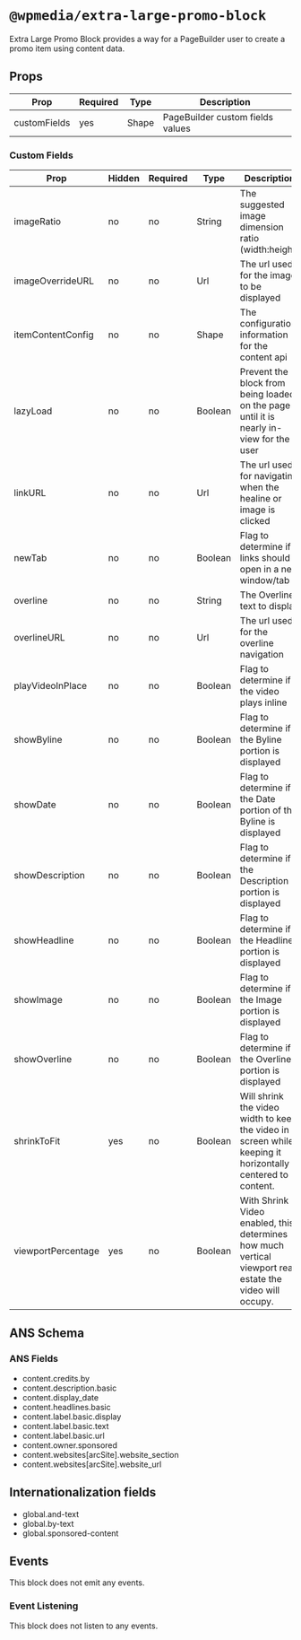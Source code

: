 # `@wpmedia/extra-large-promo-block`

Extra Large Promo Block provides a way for a PageBuilder user to create a promo item using content data.

## Props

| **Prop**     | **Required** | **Type** | **Description**                  |
| ------------ | ------------ | -------- | -------------------------------- |
| customFields | yes          | Shape    | PageBuilder custom fields values |

### Custom Fields

| **Prop**           | **Hidden** | **Required** | **Type** | **Description**                                                                                            |
| ------------------ | ---------- | ------------ | -------- | ---------------------------------------------------------------------------------------------------------- |
| imageRatio         | no         | no           | String   | The suggested image dimension ratio (width:height)                                                         |
| imageOverrideURL   | no         | no           | Url      | The url used for the image to be displayed                                                                 |
| itemContentConfig  | no         | no           | Shape    | The configuration information for the content api                                                          |
| lazyLoad           | no         | no           | Boolean  | Prevent the block from being loaded on the page until it is nearly in-view for the user                    |
| linkURL            | no         | no           | Url      | The url used for navigating when the healine or image is clicked                                           |
| newTab             | no         | no           | Boolean  | Flag to determine if links should open in a new window/tab                                                 |
| overline           | no         | no           | String   | The Overline text to display                                                                               |
| overlineURL        | no         | no           | Url      | The url used for the overline navigation                                                                   |
| playVideoInPlace   | no         | no           | Boolean  | Flag to determine if the video plays inline                                                                |
| showByline         | no         | no           | Boolean  | Flag to determine if the Byline portion is displayed                                                       |
| showDate           | no         | no           | Boolean  | Flag to determine if the Date portion of the Byline is displayed                                           |
| showDescription    | no         | no           | Boolean  | Flag to determine if the Description portion is displayed                                                  |
| showHeadline       | no         | no           | Boolean  | Flag to determine if the Headline portion is displayed                                                     |
| showImage          | no         | no           | Boolean  | Flag to determine if the Image portion is displayed                                                        |
| showOverline       | no         | no           | Boolean  | Flag to determine if the Overline portion is displayed                                                     |
| shrinkToFit        | yes        | no           | Boolean  | Will shrink the video width to keep the video in screen while keeping it horizontally centered to content. |
| viewportPercentage | yes        | no           | Boolean  | With Shrink Video enabled, this determines how much vertical viewport real estate the video will occupy.   |

## ANS Schema

### ANS Fields

- content.credits.by
- content.description.basic
- content.display_date
- content.headlines.basic
- content.label.basic.display
- content.label.basic.text
- content.label.basic.url
- content.owner.sponsored
- content.websites[arcSite].website_section
- content.websites[arcSite].website_url

## Internationalization fields

- global.and-text
- global.by-text
- global.sponsored-content

## Events

This block does not emit any events.

### Event Listening

This block does not listen to any events.
